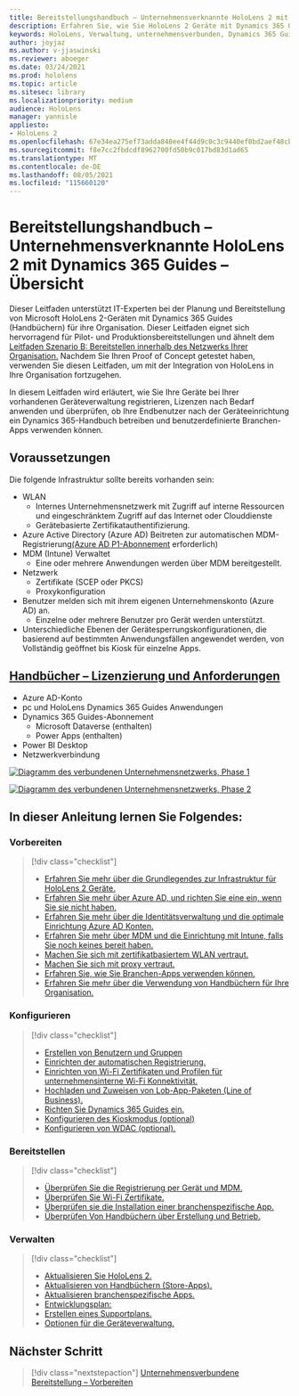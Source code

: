 ```yaml
---
title: Bereitstellungshandbuch – Unternehmensverknannte HoloLens 2 mit Dynamics 365 Guides – Übersicht
description: Erfahren Sie, wie Sie HoloLens 2 Geräte mit Dynamics 365 Guides über ein verbundenes Unternehmensnetzwerk registrieren.
keywords: HoloLens, Verwaltung, unternehmensverbunden, Dynamics 365 Guides, AAD, Azure AD, MDM, Mobile Geräteverwaltung
author: joyjaz
ms.author: v-jjaswinski
ms.reviewer: aboeger
ms.date: 03/24/2021
ms.prod: hololens
ms.topic: article
ms.sitesec: library
ms.localizationpriority: medium
audience: HoloLens
manager: yannisle
appliesto:
- HoloLens 2
ms.openlocfilehash: 67e34ea275ef73adda840ee4f44d9c0c3c9440ef0bd2aef48cb7aaa971219220
ms.sourcegitcommit: f8e7cc2fbdcdf8962700fd50b9c017bd83d1ad65
ms.translationtype: MT
ms.contentlocale: de-DE
ms.lasthandoff: 08/05/2021
ms.locfileid: "115660120"
---
```

# <a name="deployment-guide---corporate-connected-hololens-2-with-dynamics-365-guides---overview"></a>Bereitstellungshandbuch – Unternehmensverknannte HoloLens 2 mit Dynamics 365 Guides – Übersicht

Dieser Leitfaden unterstützt IT-Experten bei der Planung und Bereitstellung von Microsoft HoloLens 2-Geräten mit Dynamics 365 Guides (Handbüchern) für ihre Organisation. Dieser Leitfaden eignet sich hervorragend für Pilot- und Produktionsbereitstellungen und ähnelt dem [Leitfaden Szenario B: Bereitstellen innerhalb des Netzwerks Ihrer Organisation.](/hololens/common-scenarios#scenario-b-deploy-inside-your-organizations-network) Nachdem Sie Ihren Proof of Concept getestet haben, verwenden Sie diesen Leitfaden, um mit der Integration von HoloLens in Ihre Organisation fortzugehen.

In diesem Leitfaden wird erläutert, wie Sie Ihre Geräte bei Ihrer vorhandenen Geräteverwaltung registrieren, Lizenzen nach Bedarf anwenden und überprüfen, ob Ihre Endbenutzer nach der Geräteeinrichtung ein Dynamics 365-Handbuch betreiben und benutzerdefinierte Branchen-Apps verwenden können. 

## <a name="prerequisites"></a>Voraussetzungen

Die folgende Infrastruktur sollte bereits vorhanden sein:
- WLAN
    - Internes Unternehmensnetzwerk mit Zugriff auf interne Ressourcen und eingeschränktem Zugriff auf das Internet oder Clouddienste
    - Gerätebasierte Zertifikatauthentifizierung.
- Azure Active Directory (Azure AD) Beitreten zur automatischen MDM-Registrierung[(Azure AD P1-Abonnement](/azure/active-directory/fundamentals/active-directory-whatis) erforderlich)
- MDM (Intune) Verwaltet
    - Eine oder mehrere Anwendungen werden über MDM bereitgestellt.
- Netzwerk 
    - Zertifikate (SCEP oder PKCS)
    - Proxykonfiguration
- Benutzer melden sich mit ihrem eigenen Unternehmenskonto (Azure AD) an.
    - Einzelne oder mehrere Benutzer pro Gerät werden unterstützt.
- Unterschiedliche Ebenen der Gerätesperrungskonfigurationen, die basierend auf bestimmten Anwendungsfällen angewendet werden, von Vollständig geöffnet bis Kiosk für einzelne Apps.

## <a name="guides-licensing-and-requirements"></a>[Handbücher – Lizenzierung und Anforderungen](/dynamics365/mixed-reality/guides/requirements#licensing-and-product-requirements)

- Azure AD-Konto
- pc und HoloLens Dynamics 365 Guides Anwendungen
- Dynamics 365 Guides-Abonnement
    - Microsoft Dataverse (enthalten)
    - Power Apps (enthalten)
- Power BI Desktop
- Netzwerkverbindung

[![Diagramm des verbundenen Unternehmensnetzwerks, Phase 1 ](./images/deployment-guides-revised-scenario-b-01-1.png)](./images/deployment-guides-revised-scenario-b-01-1.png#lightbox)

[![Diagramm des verbundenen Unternehmensnetzwerks, Phase 2 ](./images/deployment-guides-revised-scenario-b-02-1.png)](./images/deployment-guides-revised-scenario-b-02-1.png#lightbox)

## <a name="in-this-guide-you-will"></a>In dieser Anleitung lernen Sie Folgendes:
### <a name="prepare"></a>Vorbereiten
> [!div class="checklist"]
>- [Erfahren Sie mehr über die Grundlegendes zur Infrastruktur für HoloLens 2 Geräte.](hololens2-corp-connected-prepare.md#infrastructure-essentials)
>- [Erfahren Sie mehr über Azure AD, und richten Sie eine ein, wenn Sie sie nicht haben.](hololens2-corp-connected-prepare.md#azure-active-directory)
>- [Erfahren Sie mehr über die Identitätsverwaltung und die optimale Einrichtung Azure AD Konten.](hololens2-corp-connected-prepare.md#identity-management)
>- [Erfahren Sie mehr über MDM und die Einrichtung mit Intune, falls Sie noch keines bereit haben.](hololens2-corp-connected-prepare.md#mobile-device-management)
>- [Machen Sie sich mit zertifikatbasiertem WLAN vertraut.](hololens2-corp-connected-prepare.md#certificates)
>- [Machen Sie sich mit proxy vertraut.](hololens2-corp-connected-prepare.md#proxy)
>- [Erfahren Sie, wie Sie Branchen-Apps verwenden können.](hololens2-corp-connected-prepare.md#line-of-business-apps)
>- [Erfahren Sie mehr über die Verwendung von Handbüchern für Ihre Organisation.](hololens2-corp-connected-prepare.md#guides-playbook)
### <a name="configure"></a>Konfigurieren
> [!div class="checklist"]
>- [Erstellen von Benutzern und Gruppen](hololens2-corp-connected-configure.md#azure-users-and-groups)
>- [Einrichten der automatischen Registrierung.](hololens2-corp-connected-configure.md#auto-enrollment-on-hololens-2)
>- [Einrichten von Wi-Fi Zertifikaten und Profilen für unternehmensinterne Wi-Fi Konnektivität.](hololens2-corp-connected-configure.md#corporate-wi-fi-connectivity)
>- [Hochladen und Zuweisen von Lob-App-Paketen (Line of Business).](hololens2-corp-connected-configure.md#app-deployment)
>- [Richten Sie Dynamics 365 Guides ein.](hololens2-corp-connected-configure.md#setup-guides-application-licenses-dataverse-and-authoring)
>- [Konfigurieren des Kioskmodus (optional)](hololens2-corp-connected-configure.md#optional-kiosk-mode)
>- [Konfigurieren von WDAC (optional).](hololens2-corp-connected-configure.md#optional-wdac)
### <a name="deploy"></a>Bereitstellen
> [!div class="checklist"]
>-  [Überprüfen Sie die Registrierung per Gerät und MDM.](hololens2-corp-connected-deploy.md#enrollment-validation)
>-  [Überprüfen Sie Wi-Fi Zertifikate.](hololens2-corp-connected-deploy.md#wi-fi-certificate-validation)
>-  [Überprüfen sie die Installation einer branchenspezifische App.](hololens2-corp-connected-deploy.md#validate-lob-app-install)
>-  [Überprüfen Von Handbüchern über Erstellung und Betrieb.](hololens2-corp-connected-deploy.md#validate-dynamics-365-guides)
### <a name="maintain"></a>Verwalten
> [!div class="checklist"]
>- [Aktualisieren Sie HoloLens 2.](hololens2-corp-connected-maintain.md#update-hololens)
>- [Aktualisieren von Handbüchern (Store-Apps).](hololens2-corp-connected-maintain.md#how-to-update-dynamics-365-guides-and-other-store-apps)
>- [Aktualisieren branchenspezifische Apps.](hololens2-corp-connected-maintain.md#how-to-update-lob-apps) 
>- [Entwicklungsplan:](hololens2-corp-connected-maintain.md#development-plan) 
>- [Erstellen eines Supportplans.](hololens2-corp-connected-maintain.md#support-plan)
>- [Optionen für die Geräteverwaltung.](hololens2-corp-connected-maintain.md#device-management)

## <a name="next-step"></a>Nächster Schritt 
> [!div class="nextstepaction"]
> [Unternehmensverbundene Bereitstellung – Vorbereiten](hololens2-corp-connected-prepare.md)
